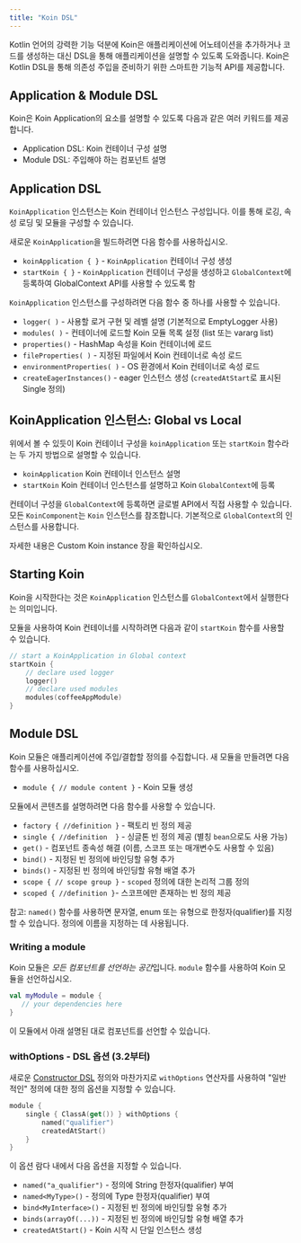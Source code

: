 ```yaml
---
title: "Koin DSL"
---
```

Kotlin 언어의 강력한 기능 덕분에 Koin은 애플리케이션에 어노테이션을 추가하거나 코드를 생성하는 대신 DSL을 통해 애플리케이션을 설명할 수 있도록 도와줍니다. Koin은 Kotlin DSL을 통해 의존성 주입을 준비하기 위한 스마트한 기능적 API를 제공합니다.

## Application & Module DSL

Koin은 Koin Application의 요소를 설명할 수 있도록 다음과 같은 여러 키워드를 제공합니다.

- Application DSL: Koin 컨테이너 구성 설명
- Module DSL: 주입해야 하는 컴포넌트 설명

## Application DSL

`KoinApplication` 인스턴스는 Koin 컨테이너 인스턴스 구성입니다. 이를 통해 로깅, 속성 로딩 및 모듈을 구성할 수 있습니다.

새로운 `KoinApplication`을 빌드하려면 다음 함수를 사용하십시오.

* `koinApplication { }` - `KoinApplication` 컨테이너 구성 생성
* `startKoin { }` - `KoinApplication` 컨테이너 구성을 생성하고 `GlobalContext`에 등록하여 GlobalContext API를 사용할 수 있도록 함

`KoinApplication` 인스턴스를 구성하려면 다음 함수 중 하나를 사용할 수 있습니다.

* `logger( )` - 사용할 로거 구현 및 레벨 설명 (기본적으로 EmptyLogger 사용)
* `modules( )` - 컨테이너에 로드할 Koin 모듈 목록 설정 (list 또는 vararg list)
* `properties()` - HashMap 속성을 Koin 컨테이너에 로드
* `fileProperties( )` - 지정된 파일에서 Koin 컨테이너로 속성 로드
* `environmentProperties( )` - OS 환경에서 Koin 컨테이너로 속성 로드
* `createEagerInstances()` - eager 인스턴스 생성 (`createdAtStart`로 표시된 Single 정의)

## KoinApplication 인스턴스: Global vs Local

위에서 볼 수 있듯이 Koin 컨테이너 구성을 `koinApplication` 또는 `startKoin` 함수라는 두 가지 방법으로 설명할 수 있습니다.

- `koinApplication` Koin 컨테이너 인스턴스 설명
- `startKoin` Koin 컨테이너 인스턴스를 설명하고 Koin `GlobalContext`에 등록

컨테이너 구성을 `GlobalContext`에 등록하면 글로벌 API에서 직접 사용할 수 있습니다. 모든 `KoinComponent`는 `Koin` 인스턴스를 참조합니다. 기본적으로 `GlobalContext`의 인스턴스를 사용합니다.

자세한 내용은 Custom Koin instance 장을 확인하십시오.

## Starting Koin

Koin을 시작한다는 것은 `KoinApplication` 인스턴스를 `GlobalContext`에서 실행한다는 의미입니다.

모듈을 사용하여 Koin 컨테이너를 시작하려면 다음과 같이 `startKoin` 함수를 사용할 수 있습니다.

```kotlin
// start a KoinApplication in Global context
startKoin {
    // declare used logger
    logger()
    // declare used modules
    modules(coffeeAppModule)
}
```

## Module DSL

Koin 모듈은 애플리케이션에 주입/결합할 정의를 수집합니다. 새 모듈을 만들려면 다음 함수를 사용하십시오.

* `module { // module content }` - Koin 모듈 생성

모듈에서 콘텐츠를 설명하려면 다음 함수를 사용할 수 있습니다.

* `factory { //definition }` - 팩토리 빈 정의 제공
* `single { //definition  }` - 싱글톤 빈 정의 제공 (별칭 `bean`으로도 사용 가능)
* `get()` - 컴포넌트 종속성 해결 (이름, 스코프 또는 매개변수도 사용할 수 있음)
* `bind()` - 지정된 빈 정의에 바인딩할 유형 추가
* `binds()` - 지정된 빈 정의에 바인딩할 유형 배열 추가
* `scope { // scope group }` - `scoped` 정의에 대한 논리적 그룹 정의
* `scoped { //definition }`- 스코프에만 존재하는 빈 정의 제공

참고: `named()` 함수를 사용하면 문자열, enum 또는 유형으로 한정자(qualifier)를 지정할 수 있습니다. 정의에 이름을 지정하는 데 사용됩니다.

### Writing a module

Koin 모듈은 *모든 컴포넌트를 선언하는 공간*입니다. `module` 함수를 사용하여 Koin 모듈을 선언하십시오.

```kotlin
val myModule = module {
   // your dependencies here
}
```

이 모듈에서 아래 설명된 대로 컴포넌트를 선언할 수 있습니다.

### withOptions - DSL 옵션 (3.2부터)

새로운 [Constructor DSL](./dsl-update.md) 정의와 마찬가지로 `withOptions` 연산자를 사용하여 "일반적인" 정의에 대한 정의 옵션을 지정할 수 있습니다.

```kotlin
module {
    single { ClassA(get()) } withOptions { 
        named("qualifier")
        createdAtStart()
    }
}
```

이 옵션 람다 내에서 다음 옵션을 지정할 수 있습니다.

* `named("a_qualifier")` - 정의에 String 한정자(qualifier) 부여
* `named<MyType>()` - 정의에 Type 한정자(qualifier) 부여
* `bind<MyInterface>()` - 지정된 빈 정의에 바인딩할 유형 추가
* `binds(arrayOf(...))` - 지정된 빈 정의에 바인딩할 유형 배열 추가
* `createdAtStart()` - Koin 시작 시 단일 인스턴스 생성